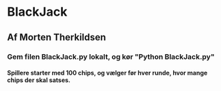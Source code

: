# BlackJack
## Af Morten Therkildsen

### Gem filen BlackJack.py lokalt, og kør "Python BlackJack.py"

#### Spillere starter med 100 chips, og vælger før hver runde, hvor mange chips der skal satses.